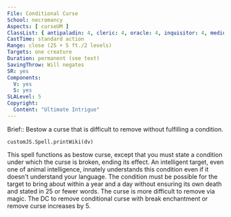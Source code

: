 ```yaml
---
File: Conditional Curse
School: necromancy
Aspects: [ curseUM ]
ClassList: { antipaladin: 4, cleric: 4, oracle: 4, inquisitor: 4, medium: 3, mesmerist: 3, occultist: 4, psychic: 5, shaman: 4, sorcerer: 5, wizard: 5, spiritualist: 5, witch: 4 }
CastTime: standard action
Range: close (25 + 5 ft./2 levels)
Targets: one creature
Duration: permanent (see text)
SavingThrow: Will negates
SR: yes
Components:
  V: yes
  S: yes
SLALevel: 5
Copyright:
  Content: "Ultimate Intrigue"
---
```

Brief:: Bestow a curse that is difficult to remove without fulfilling a condition.

```dataviewjs
customJS.Spell.printWiki(dv)
```

This spell functions as bestow curse, except that you must state a condition under which the curse is broken, ending its effect. An intelligent target, even one of animal intelligence, innately understands this condition even if it doesn't understand your language. The condition must be possible for the target to bring about within a year and a day without ensuring its own death and stated in 25 or fewer words. The curse is more difficult to remove via magic. The DC to remove conditional curse with break enchantment or remove curse increases by 5.
